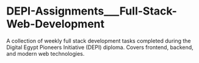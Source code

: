 # DEPI-Assignments___Full-Stack-Web-Development
A collection of weekly full stack development tasks completed during the Digital Egypt Pioneers Initiative (DEPI) diploma. Covers frontend, backend, and modern web technologies.
